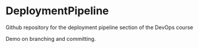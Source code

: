 # DeploymentPipeline
Github repository for the deployment pipeline section of the DevOps course

Demo on branching and committing.
